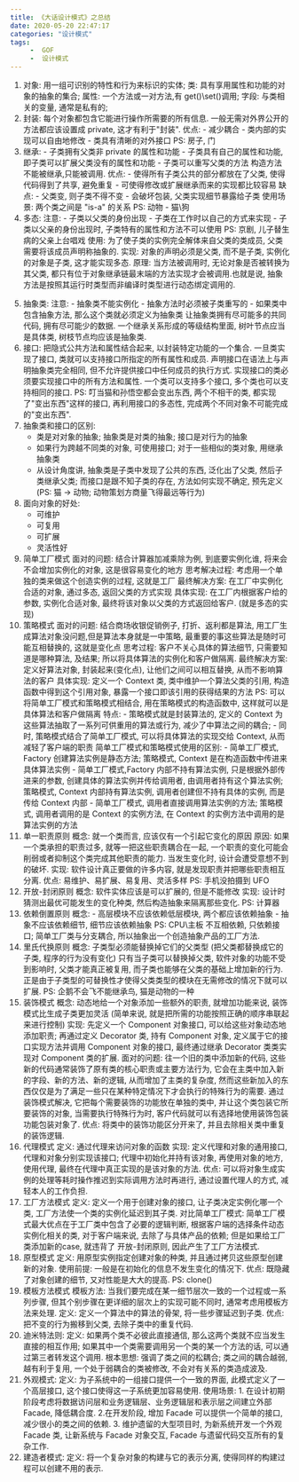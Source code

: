 ```yaml
---
title: 《大话设计模式》之总结
date: 2020-05-20 22:47:17
categories: "设计模式"
tags:
     -  GOF
     -  设计模式
---
```


1. 对象: 用一组可识别的特性和行为来标识的实体;
    类: 具有享用属性和功能的对象的抽象的集合;
    属性: 一个方法或一对方法,有 get()\set()调用;
    字段: 与类相关的变量, 通常是私有的;
2. 封装:
        每个对象都包含它能进行操作所需要的所有信息.
        一般无需对外界公开的方法都应该设置成 private, 这才有利于"封装".
        优点:
            - 减少耦合
            - 类内部的实现可以自由地修改
            - 类具有清晰的对外接口
        PS: 房子, 门
3. 继承:
        - 子类拥有父类非 private 的属性和功能
        - 子类具有自己的属性和功能, 即子类可以扩展父类没有的属性和功能
        - 子类可以重写父类的方法
        构造方法不能被继承,只能被调用.
        优点: - 使得所有子类公共的部分都放在了父类, 使得代码得到了共享, 避免重复
              - 可使得修改或扩展继承而来的实现都比较容易
        缺点: - 父类变, 则子类不得不变
              - 会破坏包装, 父类实现细节暴露给子类
        使用场景: 两个类之间是 "is-a" 的关系
        PS: 动物 - 猫\狗
4. 多态:
        注意:
            - 子类以父类的身份出现
            - 子类在工作时以自己的方式来实现
            - 子类以父亲的身份出现时, 子类特有的属性和方法不可以使用
            PS: 京剧, 儿子替生病的父亲上台唱戏
        使用: 为了使子类的实例完全解体来自父类的类成员, 父类需要将该成员声明称抽象的.
        实现: 对象的声明必须是父类, 而不是子类, 实例化的对象是子类, 这才能实现多态.
        原理: 当方法被调用时, 无论对象是否被转换为其父类, 都只有位于对象继承链最末端的方法实现才会被调用.也就是说, 抽象方法是按照其运行时类型而非编译时类型进行动态绑定调用的.

<!-- more -->

5. 抽象类:
        注意:
            - 抽象类不能实例化
            - 抽象方法时必须被子类重写的
            - 如果类中包含抽象方法, 那么这个类就必须定义为抽象类
        让抽象类拥有尽可能多的共同代码, 拥有尽可能少的数据.
        一个继承关系形成的等级结构里面, 树叶节点应当是具体类, 树枝节点均应该是抽象类.
6. 接口:
        把隐式公共方法和属性结合起来, 以封装特定功能的一个集合.
        一旦类实现了接口, 类就可以支持接口所指定的所有属性和成员.
        声明接口在语法上与声明抽象类完全相同, 但不允许提供接口中任何成员的执行方式.
        实现接口的类必须要实现接口中的所有方法和属性.
        一个类可以支持多个接口, 多个类也可以支持相同的接口.
        PS: 叮当猫和孙悟空都会变出东西, 两个不相干的类, 都实现了"变出东西"这样的接口, 再利用接口的多态性, 完成两个不同对象不可能完成的"变出东西".
7. 抽象类和接口的区别:
    - 类是对对象的抽象; 抽象类是对类的抽象; 接口是对行为的抽象
    - 如果行为跨越不同类的对象, 可使用接口; 对于一些相似的类对象, 用继承抽象类
    - 从设计角度讲, 抽象类是子类中发现了公共的东西, 泛化出了父类, 然后子类继承父类; 而接口是跟不知子类的存在, 方法如何实现不确定, 预先定义 (PS: 猫 -> 动物; 动物策划方商量飞得最远等行为)
8. 面向对象的好处:
    - 可维护
    - 可复用
    - 可扩展
    - 灵活性好
9. 简单工厂模式
        面对的问题: 结合计算器加减乘除为例, 到底要实例化谁, 将来会不会增加实例化的对象, 这是很容易变化的地方
        思考解决过程: 考虑用一个单独的类来做这个创造实例的过程, 这就是工厂
        最终解决方案: 在工厂中实例化合适的对象, 通过多态, 返回父类的方式实现
        具体实现: 在工厂内根据客户给的参数, 实例化合适对象, 最终将该对象以父类的方式返回给客户. (就是多态的实现)
10. 策略模式
        面对的问题: 结合商场收银促销例子, 打折、返利都是算法, 用工厂生成算法对象没问题,但是算法本身就是一中策略, 最重要的事这些算法是随时可能互相替换的, 这就是变化点
        思考过程: 客户不关心具体的算法细节, 只需要知道是哪种算法, 及结果; 所以将具体算法的实例化和客户做隔离.
        最终解决方案: 定义好算法对象, 封装起来(变化点), 让他们之间可以相互替换, 从而不影响算法的客户
        具体实现: 定义一个 Context 类, 类中维护一个算法父类的引用, 构造函数中得到这个引用对象, 暴露一个接口即该引用的获得结果的方法
        PS: 可以将简单工厂模式和策略模式相结合, 用在策略模式的构造函数中, 这样就可以是具体算法和客户做隔离
        特点: - 策略模式就是封装算法的, 定义的 Context 为这些算法抽取了一系列可供重用的算法或行为, 减少了中算法之间的耦合;
             - 同时, 策略模式结合了简单工厂模式, 可以将具体算法的实现交给 Context, 从而减轻了客户端的职责
        简单工厂模式和策略模式使用的区别:
                - 简单工厂模式, Factory 创建算法实例是静态方法; 策略模式, Context 是在构造函数中传进来具体算法实例
                - 简单工厂模式,Factory 内部不持有算法实例, 只是根据外部传进来的参数, 创建具体的算法实例并传给调用者, 由调用者持有这个算法实例; 策略模式, Context 内部持有算法实例, 调用者创建但不持有具体的实例, 而是传给 Context 内部
                - 简单工厂模式, 调用者直接调用算法实例的方法; 策略模式, 调用者调用的是 Context 的实例方法, 在 Context 的实例方法中调用的是算法实例的方法
11. 单一职责原则
        概念: 就一个类而言, 应该仅有一个引起它变化的原因
        原因: 如果一个类承担的职责过多, 就等一把这些职责耦合在一起, 一个职责的变化可能会削弱或者抑制这个类完成其他职责的能力. 当发生变化时, 设计会遭受意想不到的破坏.
        实现: 软件设计真正要做的许多内容, 就是发现职责并把哪些职责相互分离.
        优点: 易维护、易扩展、易复用、灵活多样
        PS: 手机没拍摄到 UFO
12. 开放-封闭原则
        概念: 软件实体应该是可以扩展的, 但是不能修改
        实现: 设计时猜测出最优可能发生的变化种类, 然后构造抽象来隔离那些变化.
        PS: 计算器
13. 依赖倒置原则
        概念: - 高层模块不应该依赖低层模块, 两个都应该依赖抽象
              - 抽象不应该依赖细节, 细节应该依赖抽象
        PS: CPU\主板 不互相依赖, 只依赖接口; 简单工厂类与分支耦合, 所以抽象出一个创造抽象产品的工厂方法.
14. 里氏代换原则
        概念: 子类型必须能替换掉它们的父类型 (把父类都替换成它的子类, 程序的行为没有变化)
                只有当子类可以替换掉父类, 软件对象的功能不受到影响时, 父类才能真正被复用, 而子类也能够在父类的基础上增加新的行为.
                正是由于子类型的可替换性才使得父类类型的模块在无需修改的情况下就可以扩展.
        PS: 企鹅不会飞不能继承鸟, 猫是动物的一种
15. 装饰模式
        概念: 动态地给一个对象添加一些额外的职责, 就增加功能来说, 装饰模式比生成子类更加灵活 (简单来说, 就是把所需的功能按照正确的顺序串联起来进行控制)
        实现: 先定义一个 Component 对象接口, 可以给这些对象动态地添加职责; 再通过定义 Decorator 类, 持有 Component 对象, 定义属于它的接口实现方法并调用 Component 对象的接口, 最终通过继承 Decorator 类类实现对 Component 类的扩展.
        面对的问题: 往一个旧的类中添加新的代码, 这些新的代码通常装饰了原有类的核心职责或主要方法行为, 它会在主类中加入新的字段、新的方法、新的逻辑, 从而增加了主类的复杂度, 然而这些新加入的东西仅仅是为了满足一些只在某种特定情况下才会执行的特殊行为的需要. 通过装饰模式解决, 它把每个需要装饰的功能放在单独的类中, 并让这个类包装它所要装饰的对象, 当需要执行特殊行为时, 客户代码就可以有选择地使用装饰包装功能包装对象了.
        优点: 将类中的装饰功能区分开来了, 并且去除相关类中重复的装饰逻辑.
16. 代理模式
        定义: 通过代理来访问对象的函数
        实现: 定义代理和对象的通用接口, 代理和对象分别实现该接口; 代理中初始化并持有该对象, 再使用对象的地方, 使用代理, 最终在代理中真正实现的是该对象的方法.
        优点: 可以将对象生成实例的处理等耗时操作推迟到实际调用方法时再进行, 通过设置代理人的方式, 减轻本人的工作负担.
17. 工厂方法模式
        定义: 定义一个用于创建对象的接口, 让子类决定实例化哪一个类, 工厂方法使一个类的实例化延迟到其子类.
        对比简单工厂模式: 简单工厂模式最大优点在于工厂类中包含了必要的逻辑判断, 根据客户端的选择条件动态实例化相关的类, 对于客户端来说, 去除了与具体产品的依赖; 但是如果给工厂类添加新的case, 就违背了 开放-封闭原则, 因此产生了工厂方法模式.
18. 原型模式
        定义: 用原型实例指定创建对象的种类, 并且通过拷贝这些原型创建新的对象.
        使用前提: 一般是在初始化的信息不发生变化的情况下.
        优点: 既隐藏了对象创建的细节, 又对性能是大大的提高.
        PS: clone()
19. 模板方法模式
        模板方法: 当我们要完成在某一细节层次一致的一个过程或一系列步骤, 但其个别步骤在更详细的层次上的实现可能不同时, 通常考虑用模板方法来处理.
        定义: 定义一个算法中的算法的骨架, 将一些步骤延迟到子类.
        优点: 把不变的行为搬移到父类, 去除子类中的重复代码.
20. 迪米特法则:
        定义: 如果两个类不必彼此直接通信, 那么这两个类就不应当发生直接的相互作用; 如果其中一个类需要调用另一个类的某一个方法的话, 可以通过第三者转发这个调用.
        根本思想: 强调了类之间的松耦合; 类之间的耦合越弱, 越有利于复用, 一个处于弱耦合的类被修改, 不会对有关系的类造成波及.
21. 外观模式:
        定义: 为子系统中的一组接口提供一个一致的界面, 此模式定义了一个高层接口, 这个接口使得这一子系统更加容易使用.
        使用场景: 1. 在设计初期阶段考虑将数据访问层和业务逻辑层、业务逻辑层和表示层之间建立外部Facade, 降低耦合度.
                2.在开发阶段, 增加 Facade 可以提供一个简单的接口, 减少很小的类之间的依赖.
                3. 维护遗留的大型项目时, 为新系统开发一个外观 Facade 类, 让新系统与 Facade 对象交互, Facade 与遗留代码交互所有的复杂工作.
22. 建造者模式:
        定义: 将一个复杂对象的构建与它的表示分离, 使得同样的构建过程可以创建不用的表示.

